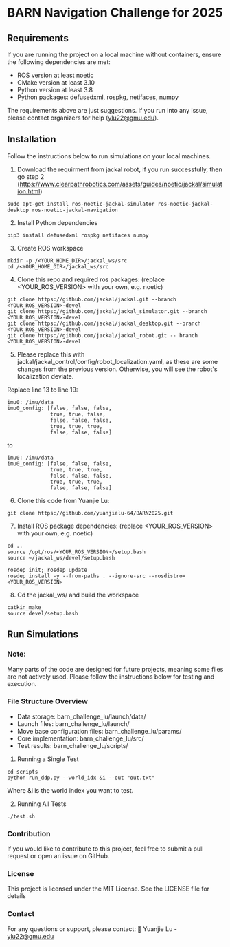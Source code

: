 # BARN Navigation Challenge for 2025

## Requirements

If you are running the project on a local machine without containers, ensure the following dependencies are met:

* ROS version at least noetic
* CMake version at least 3.10
* Python version at least 3.8
* Python packages: defusedxml, rospkg, netifaces, numpy

The requirements above are just suggestions. If you run into any issue, please contact organizers for help (ylu22@gmu.edu).

## Installation

Follow the instructions below to run simulations on your local machines.

1. Download the requirment from jackal robot, if you run successfully, then go step 2 (https://www.clearpathrobotics.com/assets/guides/noetic/jackal/simulation.html)
```
sudo apt-get install ros-noetic-jackal-simulator ros-noetic-jackal-desktop ros-noetic-jackal-navigation
```

2. Install Python dependencies
```
pip3 install defusedxml rospkg netifaces numpy
```
3. Create ROS workspace
```
mkdir -p /<YOUR_HOME_DIR>/jackal_ws/src
cd /<YOUR_HOME_DIR>/jackal_ws/src
```
4. Clone this repo and required ros packages: (replace <YOUR_ROS_VERSION> with your own, e.g. noetic)
```
git clone https://github.com/jackal/jackal.git --branch <YOUR_ROS_VERSION>-devel
git clone https://github.com/jackal/jackal_simulator.git --branch <YOUR_ROS_VERSION>-devel
git clone https://github.com/jackal/jackal_desktop.git --branch <YOUR_ROS_VERSION>-devel
git clone https://github.com/jackal/jackal_robot.git -- branch <YOUR_ROS_VERSION>-devel
```

5. Please replace this with jackal/jackal_control/config/robot_localization.yaml, as these are some changes from the previous version. Otherwise, you will see the robot's localization deviate.

Replace line 13 to line 19:
```
imu0: /imu/data
imu0_config: [false, false, false,
              true, true, false,
              false, false, false,
              true, true, true,
              false, false, false]
```
to 
```
imu0: /imu/data
imu0_config: [false, false, false,
              true, true, true,
              false, false, false,
              true, true, true,
              false, false, false]
```



6. Clone this code from Yuanjie Lu:
```
git clone https://github.com/yuanjielu-64/BARN2025.git
```
7. Install ROS package dependencies: (replace <YOUR_ROS_VERSION> with your own, e.g. noetic)
```
cd ..
source /opt/ros/<YOUR_ROS_VERSION>/setup.bash
source ~/jackal_ws/devel/setup.bash

rosdep init; rosdep update
rosdep install -y --from-paths . --ignore-src --rosdistro=<YOUR_ROS_VERSION>
```

8. Cd the jackal_ws/ and build the workspace
```
catkin_make
source devel/setup.bash
```

## Run Simulations

### Note: 
Many parts of the code are designed for future projects, meaning some files are not actively used. Please follow the instructions below for testing and execution.

### File Structure Overview
* Data storage: barn_challenge_lu/launch/data/
* Launch files: barn_challenge_lu/launch/
* Move base configuration files: barn_challenge_lu/params/
* Core implementation: barn_challenge_lu/src/
* Test results: barn_challenge_lu/scripts/

1. Running a Single Test
```
cd scripts
python run_ddp.py --world_idx &i --out "out.txt"
```
Where &i is the world index you want to test.

2. Running All Tests
```
./test.sh
```

### Contribution
If you would like to contribute to this project, feel free to submit a pull request or open an issue on GitHub.

### License
This project is licensed under the MIT License. See the LICENSE file for details

### Contact
For any questions or support, please contact:
📧 Yuanjie Lu - ylu22@gmu.edu